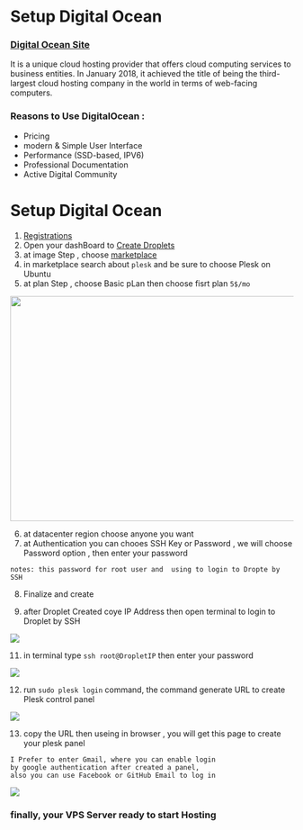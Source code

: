 # Setup Digital Ocean
### [Digital Ocean Site](https://www.digitalocean.com/)

It is a unique cloud hosting provider that offers cloud computing services to business entities. In January 2018, it achieved the title of being the third-largest cloud hosting company in the world in terms of web-facing computers.

### Reasons to Use DigitalOcean :
- Pricing
- modern & Simple User Interface
- Performance (SSD-based, IPV6)
- Professional Documentation
- Active Digital Community



# Setup Digital Ocean
1. [Registrations](https://cloud.digitalocean.com/registrations/new)
2. Open your dashBoard to [Create Droplets](https://www.digitalocean.com/docs/droplets/how-to/create/)
3. at image Step , choose [marketplace](https://www.digitalocean.com/docs/marketplace/)
4. in marketplace search about `plesk` and be sure to choose Plesk on Ubuntu
5. at plan Step , choose Basic pLan then choose fisrt plan `5$/mo`


<img src="https://i.imgur.com/cxkRMXg.png" width="600" height="400">


6. at datacenter region choose anyone you want
7. at Authentication you can chooes SSH Key or Password , we will choose Password option , then enter your password 
```
notes: this password for root user and  using to login to Dropte by SSH

```
8. Finalize and create

9. after Droplet Created coye IP Address then open terminal to login to Droplet by SSH


![](https://i.imgur.com/Ybz3mYQ.jpg)


11. in terminal type `ssh root@DropletIP` then enter your password

![](https://i.imgur.com/FDtbXTf.jpg)


12. run `sudo plesk login` command, the command generate URL to create Plesk control panel

![](https://i.imgur.com/nyiaooF.jpg)


13. copy the URL then useing in browser , you will get this page  to create your plesk panel

```
I Prefer to enter Gmail, where you can enable login 
by google authentication after created a panel,
also you can use Facebook or GitHub Email to log in 
```
![](https://i.imgur.com/z0qXKQv.jpg)
 

### finally, your VPS Server ready to start Hosting
